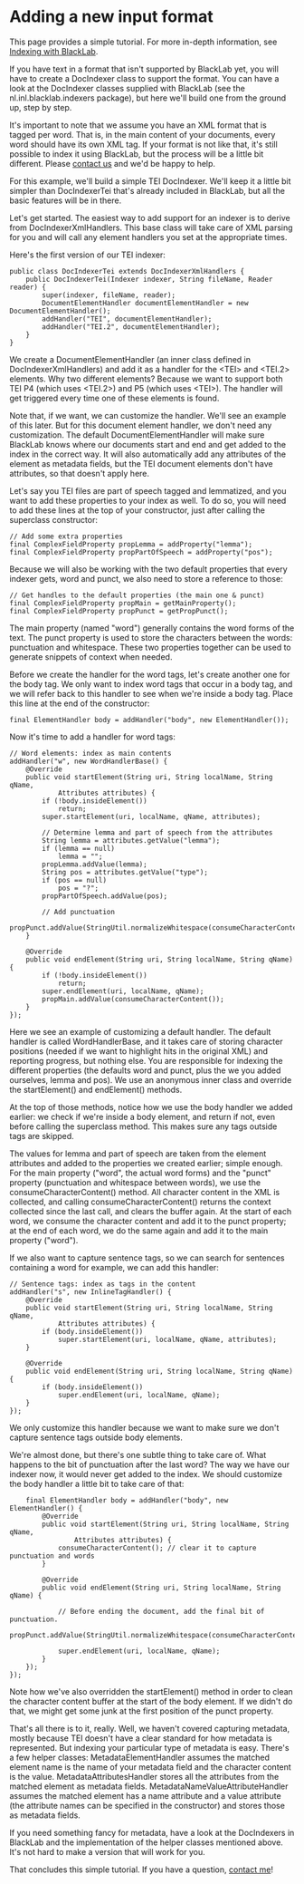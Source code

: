 # Adding a new input format

This page provides a simple tutorial. For more in-depth information, see [Indexing with BlackLab](indexing-with-blacklab.html).

If you have text in a format that isn't supported by BlackLab yet, you will have to create a DocIndexer class to support the format. You can have a look at the DocIndexer classes supplied with BlackLab (see the nl.inl.blacklab.indexers package), but here we'll build one from the ground up, step by step.

It's important to note that we assume you have an XML format that is tagged per word. That is, in the main content of your documents, every word should have its own XML tag. If your format is not like that, it's still possible to index it using BlackLab, but the process will be a little bit different. Please [contact us](mailto:jan.niestadt@inl.nl) and we'd be happy to help.

For this example, we'll build a simple TEI DocIndexer. We'll keep it a little bit simpler than DocIndexerTei that's already included in BlackLab, but all the basic features will be in there.

Let's get started. The easiest way to add support for an indexer is to derive from DocIndexerXmlHandlers. This base class will take care of XML parsing for you and will call any element handlers you set at the appropriate times.

Here's the first version of our TEI indexer:

	public class DocIndexerTei extends DocIndexerXmlHandlers {
		public DocIndexerTei(Indexer indexer, String fileName, Reader reader) {
			super(indexer, fileName, reader);
			DocumentElementHandler documentElementHandler = new DocumentElementHandler();
			addHandler("TEI", documentElementHandler);
			addHandler("TEI.2", documentElementHandler);
		}
	}

We create a DocumentElementHandler (an inner class defined in DocIndexerXmlHandlers) and add it as a handler for the <TEI\> and <TEI.2\> elements. Why two different elements? Because we want to support both TEI P4 (which uses <TEI.2\>) and P5 (which uses <TEI\>). The handler will get triggered every time one of these elements is found.

Note that, if we want, we can customize the handler. We'll see an example of this later. But for this document element handler, we don't need any customization. The default DocumentElementHandler will make sure BlackLab knows where our documents start and end and get added to the index in the correct way. It will also automatically add any attributes of the element as metadata fields, but the TEI document elements don't have attributes, so that doesn't apply here.

Let's say you TEI files are part of speech tagged and lemmatized, and you want to add these properties to your index as well. To do so, you will need to add these lines at the top of your constructor, just after calling the superclass constructor:

	// Add some extra properties
	final ComplexFieldProperty propLemma = addProperty("lemma");
	final ComplexFieldProperty propPartOfSpeech = addProperty("pos");

Because we will also be working with the two default properties that every indexer gets, word and punct, we also need to store a reference to those:

	// Get handles to the default properties (the main one & punct)
	final ComplexFieldProperty propMain = getMainProperty();
	final ComplexFieldProperty propPunct = getPropPunct();

The main property (named "word") generally contains the word forms of the text. The punct property is used to store the characters between the words: punctuation and whitespace. These two properties together can be used to generate snippets of context when needed.

Before we create the handler for the word tags, let's create another one for the body tag. We only want to index word tags that occur in a body tag, and we will refer back to this handler to see when we're inside a body tag. Place this line at the end of the constructor:

	final ElementHandler body = addHandler("body", new ElementHandler());

Now it's time to add a handler for word tags:

	// Word elements: index as main contents
	addHandler("w", new WordHandlerBase() {
		@Override
		public void startElement(String uri, String localName, String qName,
				Attributes attributes) {
			if (!body.insideElement())
				return;
			super.startElement(uri, localName, qName, attributes);

			// Determine lemma and part of speech from the attributes
			String lemma = attributes.getValue("lemma");
			if (lemma == null)
				lemma = "";
			propLemma.addValue(lemma);
			String pos = attributes.getValue("type");
			if (pos == null)
				pos = "?";
			propPartOfSpeech.addValue(pos);

			// Add punctuation
			propPunct.addValue(StringUtil.normalizeWhitespace(consumeCharacterContent()));
		}

		@Override
		public void endElement(String uri, String localName, String qName) {
			if (!body.insideElement())
				return;
			super.endElement(uri, localName, qName);
			propMain.addValue(consumeCharacterContent());
		}
	});

Here we see an example of customizing a default handler. The default handler is called WordHandlerBase, and it takes care of storing character positions (needed if we want to highlight hits in the original XML) and reporting progress, but nothing else. You are responsible for indexing the different properties (the defaults word and punct, plus the we you added ourselves, lemma and pos). We use an anonymous inner class and override the startElement() and endElement() methods.

At the top of those methods, notice how we use the body handler we added earlier: we check if we're inside a body element, and return if not, even before calling the superclass method. This makes sure any <w/> tags outside <body/> tags are skipped.

The values for lemma and part of speech are taken from the element attributes and added to the properties we created earlier; simple enough. For the main property ("word", the actual word forms) and the "punct" property (punctuation and whitespace between words), we use the consumeCharacterContent() method. All character content in the XML is collected, and calling consumeCharacterContent() returns the context collected since the last call, and clears the buffer again. At the start of each word, we consume the character content and add it to the punct property; at the end of each word, we do the same again and add it to the main property ("word").

If we also want to capture sentence tags, so we can search for sentences containing a word for example, we can add this handler:

	// Sentence tags: index as tags in the content
	addHandler("s", new InlineTagHandler() {
		@Override
		public void startElement(String uri, String localName, String qName,
				Attributes attributes) {
			if (body.insideElement())
				super.startElement(uri, localName, qName, attributes);
		}

		@Override
		public void endElement(String uri, String localName, String qName) {
			if (body.insideElement())
				super.endElement(uri, localName, qName);
		}
	});

We only customize this handler because we want to make sure we don't capture sentence tags outside body elements.

We're almost done, but there's one subtle thing to take care of. What happens to the bit of punctuation after the last word? The way we have our indexer now, it would never get added to the index. We should customize the body handler a little bit to take care of that:

		final ElementHandler body = addHandler("body", new ElementHandler() {
			@Override
			public void startElement(String uri, String localName, String qName,
					Attributes attributes) {
				consumeCharacterContent(); // clear it to capture punctuation and words
			}

			@Override
			public void endElement(String uri, String localName, String qName) {

				// Before ending the document, add the final bit of punctuation.
				propPunct.addValue(StringUtil.normalizeWhitespace(consumeCharacterContent()));

				super.endElement(uri, localName, qName);
			}
		});
	});

Note how we've also overridden the startElement() method in order to clean the character content buffer at the start of the body element. If we didn't do that, we might get some junk at the first position of the punct property.

That's all there is to it, really. Well, we haven't covered capturing metadata, mostly because TEI doesn't have a clear standard for how metadata is represented. But indexing your particular type of metadata is easy. There's a few helper classes: MetadataElementHandler assumes the matched element name is the name of your metadata field and the character content is the value. MetadataAttributesHandler stores all the attributes from the matched element as metadata fields. MetadataNameValueAttributeHandler assumes the matched element has a name attribute and a value attribute (the attribute names can be specified in the constructor) and stores those as metadata fields.

If you need something fancy for metadata, have a look at the DocIndexers in BlackLab and the implementation of the helper classes mentioned above. It's not hard to make a version that will work for you.

That concludes this simple tutorial. If you have a question, [contact me](mailto:jan.niestadt@inl.nl)!
